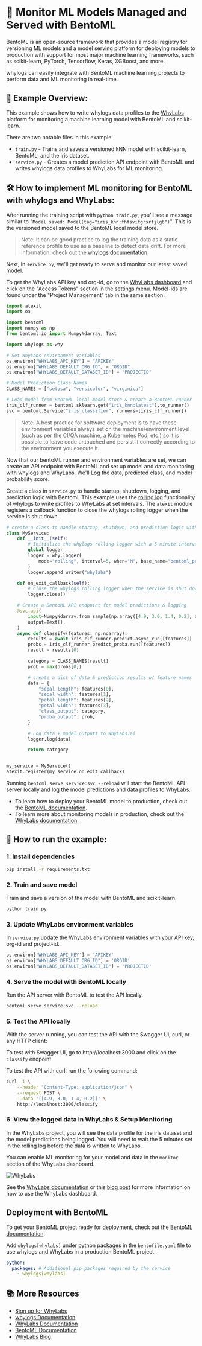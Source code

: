 # 🍱 Monitor ML Models Managed and Served with BentoML

BentoML is an open-source framework that provides a model registry for versioning ML models and a model serving platform for deploying models to production with support for most major machine learning frameworks, such as scikit-learn, PyTorch, Tensorflow, Keras, XGBoost, and more.

whylogs can easily integrate with BentoML machine learning projects to perform data and ML monitoring in real-time.

## 📙 Example Overview:

This example shows how to write whylogs data profiles to the [WhyLabs](https://whylabs.ai/) platform for monitoring a machine learning model with BentoML and scikit-learn.

There are two notable files in this example:

- `train.py` - Trains and saves a versioned kNN model with scikit-learn, BentoML, and the iris dataset.
- `service.py` - Creates a model prediction API endpoint with BentoML and writes whylogs data profiles to WhyLabs for ML monitoring.

## 🛠️ How to implement ML monitoring for BentoML with whylogs and WhyLabs:

After running the training script with `python train.py`, you'll see a message similar to "`Model saved: Model(tag="iris_knn:fhfsvifgrsrtjlg6")`". This is the versioned model saved to the BentoML local model store.

> Note: It can be good practice to log the training data as a static reference profile to use as a baseline to detect data drift. For more information, check out the [whylogs documentation](https://whylogs.readthedocs.io/en/latest/examples/integrations/writers/Writing_Reference_Profiles_to_WhyLabs.html).

Next, In `service.py`, we'll get ready to serve and monitor our latest saved model.

To get the WhyLabs API key and org-id, go to the [WhyLabs dashboard](https://hub.whylabsapp.com/) and click on the "Access Tokens" section in the settings menu. Model-ids are found under the "Project Management" tab in the same section.

```python
import atexit
import os

import bentoml
import numpy as np
from bentoml.io import NumpyNdarray, Text

import whylogs as why

# Set WhyLabs environment variables
os.environ["WHYLABS_API_KEY"] = "APIKEY"
os.environ["WHYLABS_DEFAULT_ORG_ID"] = "ORGID"
os.environ["WHYLABS_DEFAULT_DATASET_ID"] = "PROJECTID"

# Model Prediction Class Names
CLASS_NAMES = ["setosa", "versicolor", "virginica"]

# Load model from BentoML local model store & create a BentoML runner
iris_clf_runner = bentoml.sklearn.get("iris_knn:latest").to_runner()
svc = bentoml.Service("iris_classifier", runners=[iris_clf_runner])

```

> Note: A best practice for software deployment is to have these environment variables always set on the machine/environment level (such as per the CI/QA machine, a Kubernetes Pod, etc.) so it is possible to leave code untouched and persist it correctly according to the environment you execute it.

Now that our bentoML runner and environment variables are set, we can create an API endpoint with BentoML and set up model and data monitoring with whylogs and WhyLabs. We'll Log the data, predicted class, and model probability score.

Create a class in `service.py` to handle startup, shutdown, logging, and prediction logic with Bentoml. This example uses the [rolling log](https://whylogs.readthedocs.io/en/latest/examples/advanced/Log_Rotation_for_Streaming_Data/Streaming_Data_with_Log_Rotation.html) functionality of whylogs to write profiles to WhyLabs at set intervals. The `atexit` module registers a callback function to close the whylogs rolling logger when the service is shut down.

```python
# create a class to handle startup, shutdown, and prediction logic with Bentoml
class MyService:
    def __init__(self):
        # Initialize the whylogs rolling logger with a 5 minute interval
        global logger
        logger = why.logger(
            mode="rolling", interval=5, when="M", base_name="bentoml_predictions"
        )
        logger.append_writer("whylabs")

    def on_exit_callback(self):
        # Close the whylogs rolling logger when the service is shut down
        logger.close()

    # Create a BentoML API endpoint for model predictions & logging
    @svc.api(
        input=NumpyNdarray.from_sample(np.array([4.9, 3.0, 1.4, 0.2], dtype=np.double)),
        output=Text(),
    )
    async def classify(features: np.ndarray):
        results = await iris_clf_runner.predict.async_run([features])
        probs = iris_clf_runner.predict_proba.run([features])
        result = results[0]

        category = CLASS_NAMES[result]
        prob = max(probs[0])

        # create a dict of data & prediction results w/ feature names
        data = {
            "sepal length": features[0],
            "sepal width": features[1],
            "petal length": features[2],
            "petal width": features[3],
            "class_output": category,
            "proba_output": prob,
        }

        # Log data + model outputs to WhyLabs.ai
        logger.log(data)

        return category


my_service = MyService()
atexit.register(my_service.on_exit_callback)

```

Running `bentoml serve service:svc --reload` will start the BentoML API server locally and log the model predictions and data profiles to WhyLabs.

- To learn how to deploy your BentoML model to production, check out the [BentoML documentation](https://docs.bentoml.org/en/latest/).
- To learn more about monitoring models in production, check out the [WhyLabs documentation](https://docs.whylabs.ai/docs/).

## 🚀 How to run the example:

### 1. Install dependencies

```bash
pip install -r requirements.txt
```

### 2. Train and save model

Train and save a version of the model with BentoML and scikit-learn.

```bash
python train.py
```

### 3. Update WhyLabs environment variables

In `service.py` update the [WhyLabs](https://whylabs.ai/) environment variables with your API key, org-id and project-id.

```python
os.environ['WHYLABS_API_KEY'] = 'APIKEY'
os.environ["WHYLABS_DEFAULT_ORG_ID"] = 'ORGID'
os.environ["WHYLABS_DEFAULT_DATASET_ID"] = 'PROJECTID'
```

### 4. Serve the model with BentoML locally

Run the API server with BentoML to test the API locally.

```bash
bentoml serve service:svc --reload
```

### 5. Test the API locally

With the server running, you can test the API with the Swagger UI, curl, or any HTTP client:

To test with Swagger UI, go to http://localhost:3000 and click on the `classify` endpoint.

To test the API with curl, run the following command:

```bash
curl -i \
    --header "Content-Type: application/json" \
    --request POST \
    --data '[[4.9, 3.0, 1.4, 0.2]]' \
    http://localhost:3000/classify
```

### 6. View the logged data in WhyLabs & Setup Monitoring

In the WhyLabs project, you will see the data profile for the iris dataset and the model predictions being logged. You will need to wait the 5 minutes set in the rolling log before the data is written to WhyLabs.

You can enable ML monitoring for your model and data in the `monitor` section of the WhyLabs dashboard.

![WhyLabs](https://camo.githubusercontent.com/8e9cc18b64b157d4569fa6ed2bd5152200ee7bb1a11e54f858f923a4be635f90/68747470733a2f2f7768796c6162732e61692f5f6e6578742f696d6167653f75726c3d6874747073253341253246253246636f6e74656e742e7768796c6162732e6169253246636f6e74656e74253246696d616765732532463230323225324631312532464672616d652d363839392d2d312d2e706e6726773d3331323026713d3735)

See the [WhyLabs documentation](https://docs.whylabs.ai/docs/) or this [blog post](https://whylabs.ai/blog/posts/ml-monitoring-in-under-5-minutes) for more information on how to use the WhyLabs dashboard.

## Deployment with BentoML

To get your BentoML project ready for deployment, check out the [BentoML documentation](https://docs.bentoml.org/en/latest/).

Add `whylogs[whylabs]` under python packages in the `bentofile.yaml` file to use whylogs and WhyLabs in a production BentoML project.

```yaml
python:
  packages: # Additional pip packages required by the service
    - whylogs[whylabs]
```

## 📚 More Resources

- [Sign up for WhyLabs](https://whylabs.ai/)
- [whylogs Documentation](https://whylogs.readthedocs.io/en/latest/)
- [WhyLabs Documentation](https://docs.whylabs.ai/docs/)
- [BentoML Documentation](https://docs.bentoml.org/en/latest/)
- [WhyLabs Blog](https://whylabs.ai/blog)
